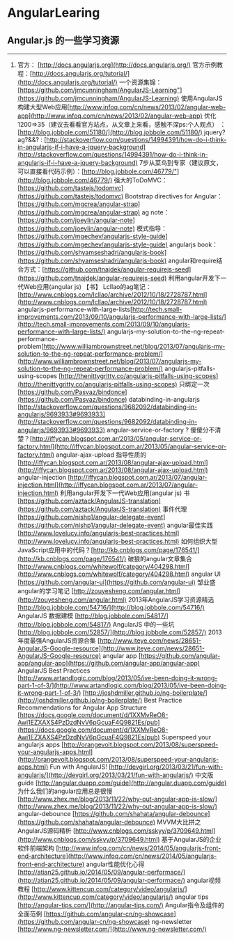 AngularLearing
==============

## Angular.js 的一些学习资源 ##
--------------
1. 官方： [http://docs.angularjs.org](http://docs.angularjs.org/)
官方示例教程：[http://docs.angularjs.org/tutorial/](http://docs.angularjs.org/tutorial/)
一个资源集锦：[https://github.com/jmcunningham/AngularJS-Learning"](https://github.com/jmcunningham/AngularJS-Learning)
使用AngularJS构建大型Web应用[http://www.infoq.com/cn/news/2013/02/angular-web-app](http://www.infoq.com/cn/news/2013/02/angular-web-app)
优化1200=>35（建议去看看官方站点，从文章上来看，感触不深ps:个人观点） ：[http://blog.jobbole.com/51180/](http://blog.jobbole.com/51180/)
jquery?ag?&&? : [http://stackoverflow.com/questions/14994391/how-do-i-think-in-angularjs-if-i-have-a-jquery-background](http://stackoverflow.com/questions/14994391/how-do-i-think-in-angularjs-if-i-have-a-jquery-background)
7步从菜鸟到专家（建议原文，可以直接看代码示例）：[http://blog.jobbole.com/46779/"](http://blog.jobbole.com/46779/)
强大的ToDoMVC：[https://github.com/tastejs/todomvc](https://github.com/tastejs/todomvc)
Bootstrap directives for Angular：[https://github.com/mgcrea/angular-strap](https://github.com/mgcrea/angular-strap)
ag note：[https://github.com/joeylin/angular-note](https://github.com/joeylin/angular-note)
模式指导：[https://github.com/mgechev/angularjs-style-guide](https://github.com/mgechev/angularjs-style-guide)
angularjs book：[https://github.com/shyamseshadri/angularjs-book](https://github.com/shyamseshadri/angularjs-book)
angular和require结合方式：[https://github.com/tnajdek/angular-requirejs-seed](https://github.com/tnajdek/angular-requirejs-seed)
利用angular开发下一代Web应用(angular js) 【书】
Lcllao的ag笔记：[http://www.cnblogs.com/lcllao/archive/2012/10/18/2728787.html](http://www.cnblogs.com/lcllao/archive/2012/10/18/2728787.html)
angularjs-performance-with-large-lists[http://tech.small-improvements.com/2013/09/10/angularjs-performance-with-large-lists/](http://tech.small-improvements.com/2013/09/10/angularjs-performance-with-large-lists/)
angularjs-my-solution-to-the-ng-repeat-performance-problem[http://www.williambrownstreet.net/blog/2013/07/angularjs-my-solution-to-the-ng-repeat-performance-problem/](http://www.williambrownstreet.net/blog/2013/07/angularjs-my-solution-to-the-ng-repeat-performance-problem/)
angularjs-pitfalls-using-scopes [http://thenittygritty.co/angularjs-pitfalls-using-scopes](http://thenittygritty.co/angularjs-pitfalls-using-scopes)
只绑定一次 [https://github.com/Pasvaz/bindonce](https://github.com/Pasvaz/bindonce)
databinding-in-angularjs [http://stackoverflow.com/questions/9682092/databinding-in-angularjs/9693933#9693933](http://stackoverflow.com/questions/9682092/databinding-in-angularjs/9693933#9693933)
angular-service-or-factory ? 傻傻分不清楚？[http://iffycan.blogspot.com.ar/2013/05/angular-service-or-factory.html](http://iffycan.blogspot.com.ar/2013/05/angular-service-or-factory.html)
angular-ajax-upload 指导性质的[http://iffycan.blogspot.com.ar/2013/08/angular-ajax-upload.html](http://iffycan.blogspot.com.ar/2013/08/angular-ajax-upload.html)
angular-injection [http://iffycan.blogspot.com.ar/2013/07/angular-injection.html](http://iffycan.blogspot.com.ar/2013/07/angular-injection.html)
利用angular开发下一代Web应用(angular js) 书[https://github.com/aztack/AngularJS-translation](https://github.com/aztack/AngularJS-translation)
事件代理[https://github.com/nishp1/angular-delegate-event](https://github.com/nishp1/angular-delegate-event)
angular最佳实践 [http://www.lovelucy.info/angularjs-best-practices.html](http://www.lovelucy.info/angularjs-best-practices.html)
如何组织大型JavaScript应用中的代码？[http://kb.cnblogs.com/page/176541/](http://kb.cnblogs.com/page/176541/)
破狼的angular文章集合 [http://www.cnblogs.com/whitewolf/category/404298.html](http://www.cnblogs.com/whitewolf/category/404298.html)
angular UI [https://github.com/angular-ui](https://github.com/angular-ui)
邹业盛 angular的学习笔记 [http://zouyesheng.com/angular.html](http://zouyesheng.com/angular.html)
2013年AngularJS学习资源精选 [http://blog.jobbole.com/54716/](http://blog.jobbole.com/54716/)
AngularJS 数据建模 [http://blog.jobbole.com/54817/](http://blog.jobbole.com/54817/)
AngularJS 中的一些坑 [http://blog.jobbole.com/52857/](http://blog.jobbole.com/52857/)
2013年度最强AngularJS资源合集 [http://www.iteye.com/news/28651-AngularJS-Google-resource](http://www.iteye.com/news/28651-AngularJS-Google-resource)
angular app [https://github.com/angular-app/angular-app](https://github.com/angular-app/angular-app)
AngularJS Best Practices [http://www.artandlogic.com/blog/2013/05/ive-been-doing-it-wrong-part-1-of-3/](http://www.artandlogic.com/blog/2013/05/ive-been-doing-it-wrong-part-1-of-3/)
[http://joshdmiller.github.io/ng-boilerplate/](http://joshdmiller.github.io/ng-boilerplate/)
Best Practice Recommendations for Angular App Structure [https://docs.google.com/document/d/1XXMvReO8-Awi1EZXAXS4PzDzdNvV6pGcuaF4Q9821Es/pub](https://docs.google.com/document/d/1XXMvReO8-Awi1EZXAXS4PzDzdNvV6pGcuaF4Q9821Es/pub)
Superspeed your angularjs apps [http://orangevolt.blogspot.com/2013/08/superspeed-your-angularjs-apps.html](http://orangevolt.blogspot.com/2013/08/superspeed-your-angularjs-apps.html)
Fun with AngularJS! [http://devgirl.org/2013/03/21/fun-with-angularjs/](http://devgirl.org/2013/03/21/fun-with-angularjs/)
中文版guide [http://angular.duapp.com/guide](http://angular.duapp.com/guide)
为什么我们的angular应用总是很慢 [http://www.zhex.me/blog/2013/11/22/why-out-angular-app-is-slow/](http://www.zhex.me/blog/2013/11/22/why-out-angular-app-is-slow/)
angular-debounce [https://github.com/shahata/angular-debounce](https://github.com/shahata/angular-debounce)
MVVM大比拼之AngularJS源码精析 [http://www.cnblogs.com/sskyy/p/3709649.html](http://www.cnblogs.com/sskyy/p/3709649.html)
基于AngularJS的企业软件前端架构 [http://www.infoq.com/cn/news/2014/05/angularjs-front-end-architecture](http://www.infoq.com/cn/news/2014/05/angularjs-front-end-architecture)
angular性能优化心得 [http://atian25.github.io/2014/05/09/angular-performace/](http://atian25.github.io/2014/05/09/angular-performace/)
angular视频教程 [http://www.kittencup.com/category/video/angularjs/](http://www.kittencup.com/category/video/angularjs/)
angular tips [http://angular-tips.com/](http://angular-tips.com/)
Angular指令及组件的全面范例 [https://github.com/angular-cn/ng-showcase](https://github.com/angular-cn/ng-showcase)
ng-newsletter [http://www.ng-newsletter.com/](http://www.ng-newsletter.com/)
